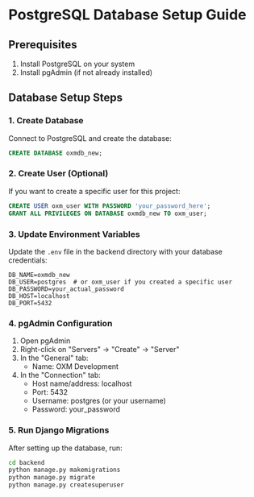 # PostgreSQL Database Setup Guide

## Prerequisites
1. Install PostgreSQL on your system
2. Install pgAdmin (if not already installed)

## Database Setup Steps

### 1. Create Database
Connect to PostgreSQL and create the database:

```sql
CREATE DATABASE oxmdb_new;
```

### 2. Create User (Optional)
If you want to create a specific user for this project:

```sql
CREATE USER oxm_user WITH PASSWORD 'your_password_here';
GRANT ALL PRIVILEGES ON DATABASE oxmdb_new TO oxm_user;
```

### 3. Update Environment Variables
Update the `.env` file in the backend directory with your database credentials:

```
DB_NAME=oxmdb_new
DB_USER=postgres  # or oxm_user if you created a specific user
DB_PASSWORD=your_actual_password
DB_HOST=localhost
DB_PORT=5432
```

### 4. pgAdmin Configuration
1. Open pgAdmin
2. Right-click on "Servers" → "Create" → "Server"
3. In the "General" tab:
   - Name: OXM Development
4. In the "Connection" tab:
   - Host name/address: localhost
   - Port: 5432
   - Username: postgres (or your username)
   - Password: your_password

### 5. Run Django Migrations
After setting up the database, run:

```bash
cd backend
python manage.py makemigrations
python manage.py migrate
python manage.py createsuperuser
```
